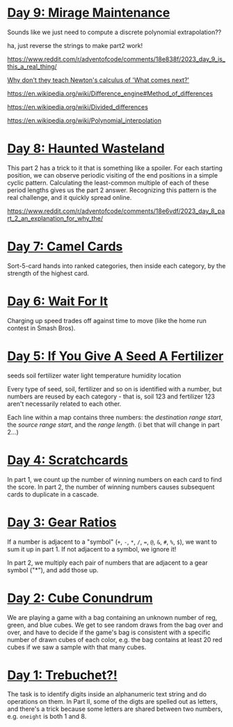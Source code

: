
 
# [Day 9: Mirage Maintenance](https://adventofcode.com/2023/day/9)

Sounds like we just need to compute a discrete polynomial extrapolation??

ha, just reverse the strings to make part2 work!

https://www.reddit.com/r/adventofcode/comments/18e838f/2023_day_9_is_this_a_real_thing/

[Why don't they teach Newton's calculus of 'What comes next?'](https://www.youtube.com/watch?v=4AuV93LOPcE)

https://en.wikipedia.org/wiki/Difference_engine#Method_of_differences

https://en.wikipedia.org/wiki/Divided_differences

https://en.wikipedia.org/wiki/Polynomial_interpolation



# [Day 8: Haunted Wasteland](https://adventofcode.com/2023/day/8)

This part 2 has a trick to it that is something like a spoiler. For each starting position, we can observe periodic visiting of the end positions in a simple cyclic pattern. Calculating the least-common multiple of each of these period lengths gives us the part 2 answer. Recognizing this pattern is the real challenge, and it quickly spread online.

https://www.reddit.com/r/adventofcode/comments/18e6vdf/2023_day_8_part_2_an_explanation_for_why_the/


# [Day 7: Camel Cards](https://adventofcode.com/2023/day/7)

Sort-5-card hands into ranked categories, then inside each category, by the strength of the highest card.



# [Day 6: Wait For It](https://adventofcode.com/2023/day/6)

Charging up speed trades off against time to move (like the home run contest in Smash Bros).



# [Day 5: If You Give A Seed A Fertilizer](https://adventofcode.com/2023/day/5)

seeds
soil
fertilizer
water
light
temperature
humidity
location

Every type of seed, soil, fertilizer and so on is identified with a number, but numbers are reused by each category - that is, soil 123 and fertilizer 123 aren't necessarily related to each other.

Each line within a map contains three numbers: the *destination range start*, the *source range start*, and the *range length*. (i bet that will change in part 2...)



# [Day 4: Scratchcards](https://adventofcode.com/2023/day/4)

In part 1, we count up the number of winning numbers on each card to find the score. In part 2, the number of winning numbers causes subsequent cards to duplicate in a cascade.



# [Day 3: Gear Ratios](https://adventofcode.com/2023/day/3)

If a number is adjacent to a "symbol" (`+`, `-`, `*`, `/`, `=`, `@`, `&`, `#`, `%`, `$`), we want to sum it up in part 1. If not adjacent to a symbol, we ignore it!

In part 2, we multiply each pair of numbers that are adjacent to a gear symbol ("*"), and add those up.



# [Day 2: Cube Conundrum](https://adventofcode.com/2023/day/2)

We are playing a game with a bag containing an unknown number of reg, green, and blue cubes. We get to see random draws from the bag over and over, and have to decide if the game's bag is consistent with a specific number of drawn cubes of each color, e.g. the bag contains at least 20 red cubes if we saw a sample with that many cubes.



# [Day 1: Trebuchet?!](https://adventofcode.com/2023/day/1)

The task is to identify digits inside an alphanumeric text string and do operations on them. In Part II, some of the digts are spelled out as letters, and there's a trick because some letters are shared between two numbers, e.g. `oneight` is both 1 and 8.
